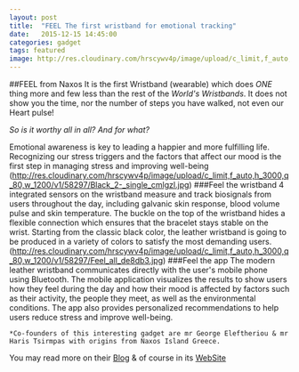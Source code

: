 ```yaml
---
layout: post
title:  "FEEL The first wristband for emotional tracking"
date:   2015-12-15 14:45:00
categories: gadget 
tags: featured
image: http://res.cloudinary.com/hrscywv4p/image/upload/c_limit,f_auto,h_3000,q_90,w_1200/v1/58297/White_-_single_text_alt_gtkfvp.jpg
---
```


##FEEL from Naxos
It is the first Wristband (wearable) which does *ONE* thing more and few less than the rest of the _World's Wristbands_. 
It does not show you the time, nor the number of steps you have walked, not even our Heart pulse!

_So is it worthy all in all? And for what?_

Emotional awareness is key to leading a happier and more fulfilling life. Recognizing our stress triggers and the factors 
that affect our mood is the first step in managing stress and improving well-being
(http://res.cloudinary.com/hrscywv4p/image/upload/c_limit,f_auto,h_3000,q_80,w_1200/v1/58297/Black_2-_single_cmlgzl.jpg)
###Feel the wristband
4 integrated sensors on the wristband measure and track biosignals from users throughout the day, including 
galvanic skin response, blood volume pulse and skin temperature. The buckle on the top of the wristband hides
a flexible connection which ensures that the bracelet stays stable on the wrist. Starting from the classic 
black color, the leather wristband is going to be produced in a variety of colors to satisfy the most demanding 
users.
(http://res.cloudinary.com/hrscywv4p/image/upload/c_limit,f_auto,h_3000,q_80,w_1200/v1/58297/Feel_all_de8db3.jpg)
###Feel the app
The modern leather wristband communicates directly with the user's mobile phone using Bluetooth. The mobile 
application visualizes the results to show users how they feel during the day and how their mood is affected 
by factors such as their activity, the people they meet, as well as the environmental conditions. The app also 
provides personalized recommendations to help users reduce stress and improve well-being.

    *Co-founders of this interesting gadget are mr George Eleftheriou & mr Haris Tsirmpas with origins from Naxos Island Greece.

You may read more on their [Blog](http://blog.myfeel.co/) & of course in its [WebSite](http://www.myfeel.co/)
